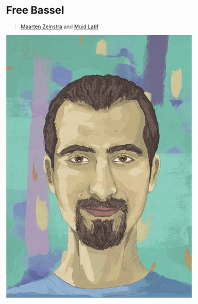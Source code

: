 # Free Bassel

> [Maarten Zeinstra](../appendix/attributions.html#maarten-zeinstra) and [Muid Latif](../appendix/attributions.html#muid-latif)

![Free Bassel](../../images/ml-free-bassel-900.jpg)